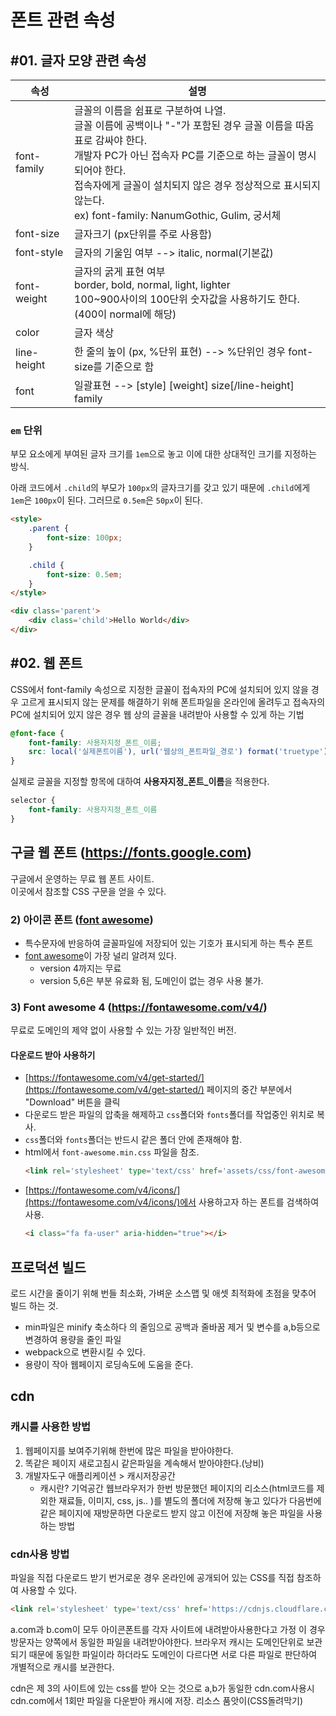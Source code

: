 # 폰트 관련 속성

## #01. 글자 모양 관련 속성

| 속성 | 설명 |
|--------|------|
| font-family | 글꼴의 이름을 쉼표로 구분하여 나열.<br/>글꼴 이름에 공백이나 "-"가 포함된 경우 글꼴 이름을 따옴표로 감싸야 한다.<br/>개발자 PC가 아닌 접속자 PC를 기준으로 하는 글꼴이 명시되어야 한다.<br/>접속자에게 글꼴이 설치되지 않은 경우 정상적으로 표시되지 않는다.<br/>ex) font-family: NanumGothic, Gulim, 궁서체 |
| font-size | 글자크기 (px단위를 주로 사용함) |
| font-style | 글자의 기울임 여부 --> italic, normal(기본값) |
| font-weight | 글자의 굵게 표현 여부<br/>border, bold, normal, light, lighter<br/>100~900사이의 100단위 숫자값을 사용하기도 한다.(400이 normal에 해당) |
| color | 글자 색상 |
| line-height | 한 줄의 높이 (px, %단위 표현) --> %단위인 경우 font-size를 기준으로 함 |
| font | 일괄표현 --> [style]  [weight] size[/line-height] family |

### `em` 단위

부모 요소에게 부여된 글자 크기를 `1em`으로 놓고 이에 대한 상대적인 크기를 지정하는 방식.

아래 코드에서 `.child`의 부모가 `100px`의 글자크기를 갖고 있기 때문에 `.child`에게 `1em`은 `100px`이 된다. 그러므로 `0.5em`은 `50px`이 된다.

```html
<style>
    .parent {
        font-size: 100px;
    }

    .child {
        font-size: 0.5em;
    }
</style>

<div class='parent'>
    <div class='child'>Hello World</div>
</div>
```




## #02. 웹 폰트

CSS에서 font-family 속성으로 지정한 글꼴이 접속자의 PC에 설치되어 있지 않을 경우 고르게 표시되지 않는 문제를 해결하기 위해 폰트파일을 온라인에 올려두고 접속자의 PC에 설치되어 있지 않은 경우 웹 상의 글꼴을 내려받아 사용할 수 있게 하는 기법

```CSS
@font-face {
    font-family: 사용자지정_폰트_이름;
    src: local('실제폰트이름'), url('웹상의_폰트파일_경로') format('truetype');
}
```

실제로 글꼴을 지정할 항목에 대하여 **사용자지정_폰트_이름**을 적용한다.

```CSS
selector {
    font-family: 사용자지정_폰트_이름
}
```

## 구글 웹 폰트 (https://fonts.google.com)
구글에서 운영하는 무료 웹 폰트 사이트.<br/>
이곳에서 참조할 CSS 구문을 얻을 수 있다.


### 2) 아이콘 폰트 ([font awesome](https://fontawesome.com/))

- 특수문자에 반응하여 글꼴파일에 저장되어 있는 기호가 표시되게 하는 특수 폰트
- [font awesome](https://fontawesome.com/)이 가장 널리 알려져 있다.
    - version 4까지는 무료
    - version 5,6은 부분 유료화 됨, 도메인이 없는 경우 사용 불가.

### 3) Font awesome 4 (https://fontawesome.com/v4/)

무료로 도메인의 제약 없이 사용할 수 있는 가장 일반적인 버전.

#### 다운로드 받아 사용하기

- [https://fontawesome.com/v4/get-started/](https://fontawesome.com/v4/get-started/) 페이지의 중간 부분에서 "Download" 버튼을 클릭
- 다운로드 받은 파일의 압축을 해제하고 `css`폴더와 `fonts`폴더를 작업중인 위치로 복사.
- `css`폴더와 `fonts`폴더는 반드시 같은 폴더 안에 존재해야 함.
- html에서 `font-awesome.min.css` 파일을 참조.
    ```html
    <link rel='stylesheet' type='text/css' href='assets/css/font-awesome.min.css' />
    ```
- [https://fontawesome.com/v4/icons/](https://fontawesome.com/v4/icons/)에서 사용하고자 하는 폰트를 검색하여 사용.
    ```html
    <i class="fa fa-user" aria-hidden="true"></i>
    ```


## 프로덕션 빌드
로드 시간을 줄이기 위해 번들 최소화, 가벼운 소스맵 및 애셋 최적화에 초점을 맞추어 빌드 하는 것.
- min파일은 minify 축소하다 의 줄임으로 공백과 줄바꿈 제거 및 변수를 a,b등으로 변경하여 용량을 줄인 파일
- webpack으로 변환시킬 수 있다.
- 용량이 작아 웹페이지 로딩속도에 도움을 준다.

## cdn
### 캐시를 사용한 방법
1. 웹페이지를 보여주기위해 한번에 많은 파일을 받아야한다.
2. 똑같은 페이지 새로고침시 같은파일을 계속해서 받아야한다.(낭비)
3. 개발자도구 애플리케이션 > 캐시저장공간
    - 캐시란? 기억공간
        웹브라우저가 한번 방문했던 페이지의 리소스(html코드를 제외한 재료들, 이미지, css, js.. )를 별도의 폴더에 저장해 놓고 있다가 다음번에 같은 페이지에 재방문하면 다운로드 받지 않고 이전에 저장해 놓은 파일을 사용하는 방법

### cdn사용 방법
파일을 직접 다운로드 받기 번거로운 경우 온라인에 공개되어 있는 CSS를 직접 참조하여 사용할 수 있다.
```html
<link rel='stylesheet' type='text/css' href='https://cdnjs.cloudflare.com/ajax/libs/font-awesome/4.7.0/css/font-awesome.min.css' />
```
a.com과 b.com이 모두 아이콘폰트를 각자 사이트에 내려받아사용한다고 가정
이 경우 방문자는 양쪽에서 동일한 파일을 내려받아야한다.
브라우저 캐시는 도메인단위로 보관되기 때문에 동일한 파일이라 하더라도 도메인이 다르다면 서로 다른 파일로 판단하여 개별적으로 캐시를 보관한다.

cdn은 제 3의 사이트에 있는 css를 받아 오는 것으로 a,b가 동일한 cdn.com사용시 cdn.com에서 1회만 파일을 다운받아 캐시에 저장. 리소스 품앗이(CSS돌려막기)
